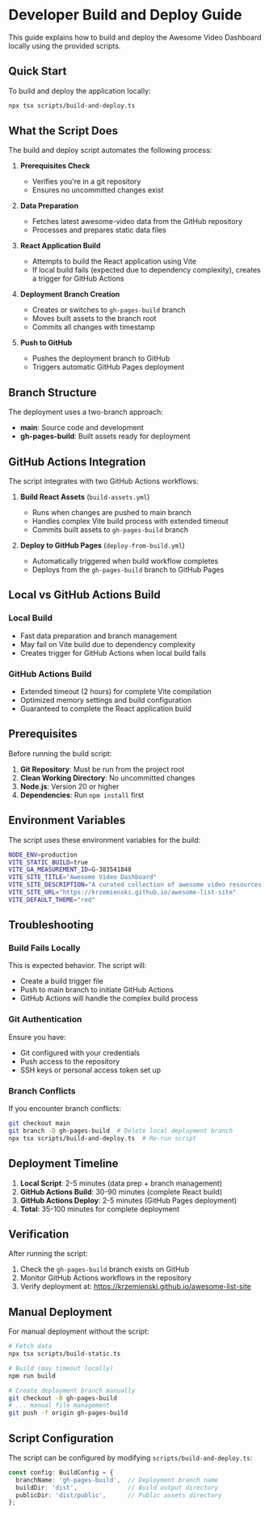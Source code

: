 # Developer Build and Deploy Guide

This guide explains how to build and deploy the Awesome Video Dashboard locally using the provided scripts.

## Quick Start

To build and deploy the application locally:

```bash
npx tsx scripts/build-and-deploy.ts
```

## What the Script Does

The build and deploy script automates the following process:

1. **Prerequisites Check**
   - Verifies you're in a git repository
   - Ensures no uncommitted changes exist

2. **Data Preparation** 
   - Fetches latest awesome-video data from the GitHub repository
   - Processes and prepares static data files

3. **React Application Build**
   - Attempts to build the React application using Vite
   - If local build fails (expected due to dependency complexity), creates a trigger for GitHub Actions

4. **Deployment Branch Creation**
   - Creates or switches to `gh-pages-build` branch
   - Moves built assets to the branch root
   - Commits all changes with timestamp

5. **Push to GitHub**
   - Pushes the deployment branch to GitHub
   - Triggers automatic GitHub Pages deployment

## Branch Structure

The deployment uses a two-branch approach:

- **main**: Source code and development
- **gh-pages-build**: Built assets ready for deployment

## GitHub Actions Integration

The script integrates with two GitHub Actions workflows:

1. **Build React Assets** (`build-assets.yml`)
   - Runs when changes are pushed to main branch
   - Handles complex Vite build process with extended timeout
   - Commits built assets to `gh-pages-build` branch

2. **Deploy to GitHub Pages** (`deploy-from-build.yml`) 
   - Automatically triggered when build workflow completes
   - Deploys from the `gh-pages-build` branch to GitHub Pages

## Local vs GitHub Actions Build

### Local Build
- Fast data preparation and branch management
- May fail on Vite build due to dependency complexity
- Creates trigger for GitHub Actions when local build fails

### GitHub Actions Build  
- Extended timeout (2 hours) for complete Vite compilation
- Optimized memory settings and build configuration
- Guaranteed to complete the React application build

## Prerequisites

Before running the build script:

1. **Git Repository**: Must be run from the project root
2. **Clean Working Directory**: No uncommitted changes
3. **Node.js**: Version 20 or higher
4. **Dependencies**: Run `npm install` first

## Environment Variables

The script uses these environment variables for the build:

```bash
NODE_ENV=production
VITE_STATIC_BUILD=true
VITE_GA_MEASUREMENT_ID=G-383541848
VITE_SITE_TITLE="Awesome Video Dashboard"
VITE_SITE_DESCRIPTION="A curated collection of awesome video resources and tools"
VITE_SITE_URL="https://krzemienski.github.io/awesome-list-site"
VITE_DEFAULT_THEME="red"
```

## Troubleshooting

### Build Fails Locally
This is expected behavior. The script will:
- Create a build trigger file
- Push to main branch to initiate GitHub Actions
- GitHub Actions will handle the complex build process

### Git Authentication
Ensure you have:
- Git configured with your credentials
- Push access to the repository
- SSH keys or personal access token set up

### Branch Conflicts
If you encounter branch conflicts:
```bash
git checkout main
git branch -D gh-pages-build  # Delete local deployment branch
npx tsx scripts/build-and-deploy.ts  # Re-run script
```

## Deployment Timeline

1. **Local Script**: 2-5 minutes (data prep + branch management)
2. **GitHub Actions Build**: 30-90 minutes (complete React build)
3. **GitHub Actions Deploy**: 2-5 minutes (GitHub Pages deployment)
4. **Total**: 35-100 minutes for complete deployment

## Verification

After running the script:

1. Check the `gh-pages-build` branch exists on GitHub
2. Monitor GitHub Actions workflows in the repository
3. Verify deployment at: https://krzemienski.github.io/awesome-list-site

## Manual Deployment

For manual deployment without the script:

```bash
# Fetch data
npx tsx scripts/build-static.ts

# Build (may timeout locally)
npm run build

# Create deployment branch manually
git checkout -B gh-pages-build
# ... manual file management
git push -f origin gh-pages-build
```

## Script Configuration

The script can be configured by modifying `scripts/build-and-deploy.ts`:

```typescript
const config: BuildConfig = {
  branchName: 'gh-pages-build',  // Deployment branch name
  buildDir: 'dist',              // Build output directory
  publicDir: 'dist/public',      // Public assets directory
};
```